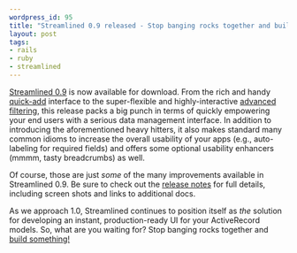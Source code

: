 ```yaml
---
wordpress_id: 95
title: "Streamlined 0.9 released - Stop banging rocks together and build something!"
layout: post
tags:
- rails
- ruby
- streamlined
---
```

[Streamlined 0.9](http://www.streamlinedframework.org/pages/0_9_release_notes "Streamlined 0.9 Release Notes") is now available for download.  From the rich and handy [quick-add](http://trac.streamlinedframework.org/wiki/QuickAdd) interface to the super-flexible and highly-interactive [advanced filtering](http://trac.streamlinedframework.org/wiki/AdvancedFiltering), this release packs a big punch in terms of quickly empowering your end users with a serious data management interface.  In addition to introducing the aforementioned heavy hitters, it also makes standard many common idioms to increase the overall usability of your apps (e.g., auto-labeling for required fields) and offers some optional usability enhancers (mmmm, tasty breadcrumbs) as well.

Of course, those are just *some* of the many improvements available in Streamlined 0.9.  Be sure to check out the [release notes](http://www.streamlinedframework.org/pages/0_9_release_notes "Streamlined 0.9 Release Notes") for full details, including screen shots and links to additional docs.

As we approach 1.0, Streamlined continues to position itself as *the* solution for developing an instant, production-ready UI for your ActiveRecord models.  So, what are you waiting for?  Stop banging rocks together and [build something!](http://streamlinedframework.org "Streamlined")
